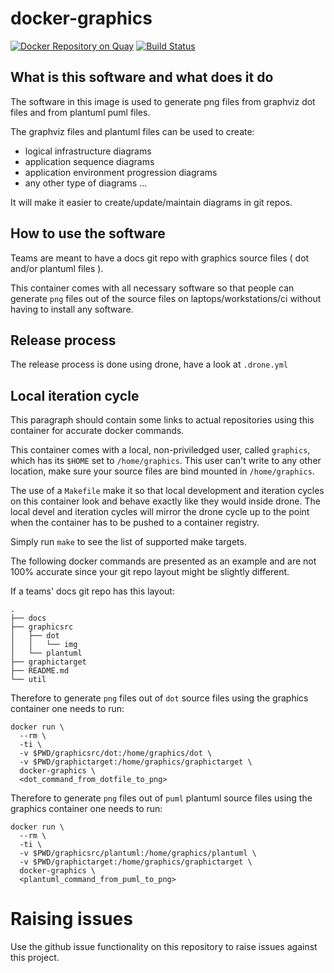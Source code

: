 # docker-graphics

[![Docker Repository on Quay](https://quay.io/repository/ukhomeofficedigital/docker-graphics/status "Docker Repository on Quay")](https://quay.io/repository/ukhomeofficedigital/docker-graphics)
[![Build Status](https://drone.digital.homeoffice.gov.uk/api/badges/UKHomeOffice/docker-graphics/status.svg)](https://drone.digital.homeoffice.gov.uk/UKHomeOffice/docker-graphics)

## What is this software and what does it do
The software in this image is used to generate png files from graphviz dot files and from plantuml puml files.

The graphviz files and plantuml files can be used to create:
- logical infrastructure diagrams
- application sequence diagrams
- application environment progression diagrams
- any other type of diagrams ...

It will make it easier to create/update/maintain diagrams in git repos.

## How to use the software
Teams are meant to have a docs git repo with graphics source files ( dot and/or plantuml files ).

This container comes with all necessary software so that people can generate `png` files out of the source files on laptops/workstations/ci without having to install any software.

## Release process
The release process is done using drone, have a look at `.drone.yml`

## Local iteration cycle
This paragraph should contain some links to actual repositories using this container for accurate docker commands.

This container comes with a local, non-priviledged user, called `graphics`, which has its `$HOME` set to `/home/graphics`. This user can't write to any other location, make sure your source files are bind mounted in `/home/graphics`.

The use of a `Makefile` make it so that local development and iteration cycles on this container look and behave exactly like they would inside drone. The local devel and iteration cycles will mirror the drone cycle up to the point when the container has to be pushed to a container registry.

Simply run `make` to see the list of supported make targets.

The following docker commands are presented as an example and are not 100% accurate since your git repo layout might be slightly different.

If a teams' docs git repo has this layout:
```
.
├── docs
├── graphicsrc
│   ├── dot
│   │   └── img
│   └── plantuml
├── graphictarget
├── README.md
└── util
```

Therefore to generate `png` files out of `dot` source files using the graphics container one needs to run:
```
docker run \
  --rm \
  -ti \
  -v $PWD/graphicsrc/dot:/home/graphics/dot \
  -v $PWD/graphictarget:/home/graphics/graphictarget \
  docker-graphics \
  <dot_command_from_dotfile_to_png>
```

Therefore to generate `png` files out of `puml` plantuml source files using the graphics container one needs to run:
```
docker run \
  --rm \
  -ti \
  -v $PWD/graphicsrc/plantuml:/home/graphics/plantuml \
  -v $PWD/graphictarget:/home/graphics/graphictarget \
  docker-graphics \
  <plantuml_command_from_puml_to_png>
```

# Raising issues
Use the github issue functionality on this repository to raise issues against this project.
